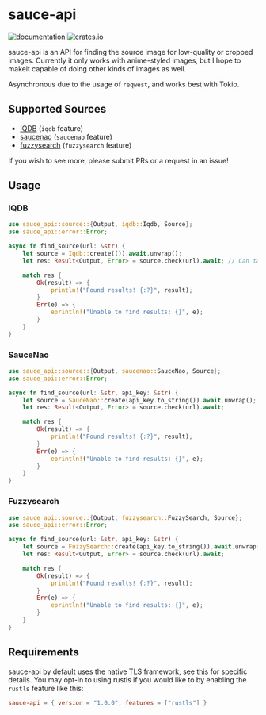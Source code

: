 # sauce-api

[![documentation](https://docs.rs/sauce-api/badge.svg)](https://docs.rs/sauce-api) [![crates.io](https://img.shields.io/crates/v/sauce-api)](https://crates.io/crates/sauce-api)

sauce-api is an API for finding the source image for low-quality or cropped images.
Currently it only works with anime-styled images, but I hope to makeit capable of doing other kinds of images as well.

Asynchronous due to the usage of `reqwest`, and works best with Tokio.

## Supported Sources

- [IQDB](https://iqdb.org) (`iqdb` feature)
- [saucenao](https://saucenao.com) (`saucenao` feature)
- [fuzzysearch](https://fuzzysearch.net) (`fuzzysearch` feature)

If you wish to see more, please submit PRs or a request in an issue!

## Usage

### IQDB

```rust
use sauce_api::source::{Output, iqdb::Iqdb, Source};
use sauce_api::error::Error;

async fn find_source(url: &str) {
    let source = Iqdb::create(()).await.unwrap();
    let res: Result<Output, Error> = source.check(url).await; // Can take some time as IQDB is a bit slow.

    match res {
        Ok(result) => {
            println!("Found results! {:?}", result);
        }
        Err(e) => {
            eprintln!("Unable to find results: {}", e);
        }
    }
}
```

### SauceNao

```rust
use sauce_api::source::{Output, saucenao::SauceNao, Source};
use sauce_api::error::Error;

async fn find_source(url: &str, api_key: &str) {
    let source = SauceNao::create(api_key.to_string()).await.unwrap();
    let res: Result<Output, Error> = source.check(url).await;

    match res {
        Ok(result) => {
            println!("Found results! {:?}", result);
        }
        Err(e) => {
            eprintln!("Unable to find results: {}", e);
        }
    }
}
```


### Fuzzysearch

```rust
use sauce_api::source::{Output, fuzzysearch::FuzzySearch, Source};
use sauce_api::error::Error;

async fn find_source(url: &str, api_key: &str) {
    let source = FuzzySearch::create(api_key.to_string()).await.unwrap();
    let res: Result<Output, Error> = source.check(url).await;

    match res {
        Ok(result) => {
            println!("Found results! {:?}", result);
        }
        Err(e) => {
            eprintln!("Unable to find results: {}", e);
        }
    }
}
```

## Requirements

sauce-api by default uses the native TLS framework, see [this](https://github.com/seanmonstar/reqwest#requirements) for specific details.
You may opt-in to using rustls if you would like to by enabling the `rustls` feature like this:

```toml
sauce-api = { version = "1.0.0", features = ["rustls"] }
```
